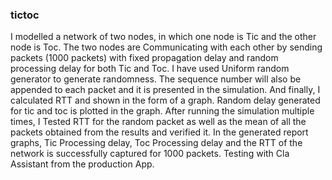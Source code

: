 ### tictoc
I  modelled a network of two nodes, in which one node is Tic and the other node is Toc. The two nodes are Communicating with each other by sending packets (1000 packets) with fixed propagation delay and random processing delay for both Tic and Toc. I have used Uniform random generator to generate randomness. The sequence number will also be appended to each packet and it is presented in the simulation. And finally, I calculated RTT and shown in the form of a graph. Random delay generated for tic and toc is plotted in the graph. After running the simulation multiple times, I Tested RTT for the random packet as well as the mean of all the packets obtained from the results and verified it. In the generated  report graphs, Tic Processing delay, Toc Processing delay and the RTT of the network is successfully captured for 1000 packets. Testing with Cla Assistant from the production App.
